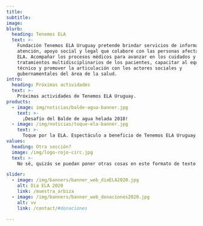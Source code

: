 ```yaml
---
title:
subtitle:
image:
blurb:
  heading: Tenemos ELA
  text: >-
    Fundación Tenemos ELA Uruguay pretende brindar servicios de información,
    atención, apoyo social y legal que colabore con las personas afectadas con
    ELA. Acompañar los procesos médicos para avanzar en los cuidados y
    tratamientos multidisciplinarios de los pacientes, capacitar al equipo
    técnico y promover la articulación con los actores sociales y
    gubernamentales del área de la salud.
intro:
  heading: Próximas actividades
  text: >-
    Próximas actividades de Tenemos ELA Uruguay.
products:
  - image: img/noticias/balde-agua-banner.jpg
    text: >-
      ¡Desafío del Balde de agua helada 2018!
  - image: /img/noticias/toque-ela-banner.jpg
    text: >-
      Toque por la ELA. Espectáculo a beneficio de Tenemos ELA Uruguay.
values:
  heading: Otra sección?
  image: /img/logo-rojo-circ.jpg
  text: >-
    No sé, quizás se puedan poner otras cosas en este formato de texto de un lado e imagen del otro...

slider:
  - image: /img/banners/banner_web_diaELA2020.jpg
    alt: Dia ELA 2020
    link: /muestra_arbiza
  - image: /img/banners/banner_web_donaciones2020.jpg
    alt: vv
    link: /contact/#donaciones

---
```

